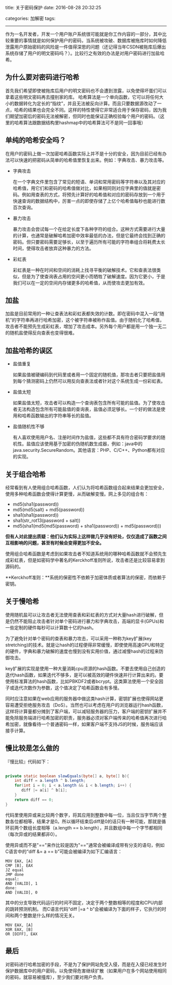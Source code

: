 title: 关于密码保护
date: 2016-08-28 20:32:25

categories: 加解密
tags: 

---
作为一名开发者，开发一个用户账户系统很可能就是你工作内容的一部分，其中比较重要的事情就是如何保护用户的密码，当系统被攻破、数据库被拖库时如何降低泄露用户原始密码的风险是一件值得深思的问题（还记得当年CSDN被拖库后爆出系统存储了用户的明文密码吗？）。比较行之有效的办法是对用户密码进行加盐哈希。

## 为什么要对密码进行哈希
首先我们希望即使被拖库后用户的明文密码也不会遭到泄露，以免使得坏蛋们可以拿着这些明文密码再去撞别家的库。
哈希算法是一个单向函数，它可以将任何大小的数据转化为定长的“指纹”，并且无法被反向计算。而且只要数据源改动了一点，哈希的结果也会完全不同。这样的特性使得它非常适合用于保存密码，因为我们期望加密后的密码无法被解密，但同时也能保证正确校验每个用户的密码。（这里的哈希算法跟数据结构里hashmap中的哈希算法可不是同一回事哦）

## 单纯的哈希安全吗？
在用户的密码上做一次加密哈希函数实际上并不是十分的安全，因为目前已经有办法可以快速的把密码从简单的哈希值里恢复出来。例如：字典攻击、暴力攻击等。

- 字典攻击

  在一个字典文件里包含了常见的短语、单词和常用密码等字符串以及其对应的哈希值，用它们和密码的哈希值做对比，如果相同则对应字典里的值就是密码。例如用查表的方式，将预先计算好的哈希值和对应的密码存放到一个用于快速查询的数据结构中，厉害一点的即使存储了上亿个哈希值每秒也能进行数百次查询。
  
- 暴力攻击

  暴力攻击会尝试每一个在给定长度下各种字符的组合。这种方式需要进行大量的计算，也通常是破解哈希加密中效率最低的办法，但是它最终会找到正确的密码。但只要密码需要足够长，以至于遍历所有可能的字符串组合将耗费太长时间，使得攻击者放弃这种暴力的方法。
  
- 彩虹表

   彩虹表是一种在时间和空间的消耗上找寻平衡的破解技术。它和查表法很类似，但是为了使查询表占用的空间更小而牺牲了破解速度。因为它更小，于是我们可以在一定的空间内存储更多的哈希值，从而使攻击更加有效。

## 加盐
加盐是目前常用的一种让查表法和彩虹表都失效的计数。即在密码中混入一段“随机”的字符串再进行哈希加密，这个被字符串被称作盐值。由于随机化了哈希值，攻击者不能预先生成彩虹表，增加了攻击成本。另外每个用户都是用一个独一无二的随机盐使得反向查表也变得很难。

## 加盐哈希的误区

 - 盐值重复
  
   如果盐值被硬编码到代码里或者用一个固定的随机值，那攻击者只要把盐值用到每个猜测密码上仍然可以用反向查表法或者针对这个系统生成一份彩虹表。
  
 - 盐值太短
 
    如果盐值太短，攻击者可以构造一个查询表包含所有可能的盐值。为了使攻击者无法构造包含所有可能盐值的查询表，盐值必须足够长。一个好的做法是使用和哈希函数输出的字符串等长的盐值。
    
 - 盐值随机性不够

    有人喜欢使用用户名、注册时间作为盐值，这些都不具有符合密码学要求的随机性。盐值应该使用基于加密的伪随机数生成器，例如：java中的java.security.SecureRandom。其他语言：PHP、C/C++、Python都有对应的实现。
 
## 关于组合哈希

 
 经常看到有人使用组合哈希函数，人们认为将哈希函数组合起来结果会更加安全，使用多种哈希函数会使得计算更慢，从而破解变慢。网上多见的组合有：
 
 - md5(sha1(password))
 - md5(md5(salt) + md5(password))
 - sha1(sha1(password))
 - sha1(str_rot13(password + salt))
 - md5(sha1(md5(md5(password) + sha1(password)) + md5(password)))

**但有人对此提出质疑：他们认为实际上这样做几乎没有好处，仅仅造成了函数之间互相影响的问题，甚至有时候会变得更加不安全。**
 
使用组合哈希函数是考虑到如果攻击者不知道系统用的哪种哈希函数就不会预先生成彩虹表，但是如密码学中著名的Kerckhoff准则所说，攻击者还是比较容易拿到源码的。
 
 **Kerckhoff准则：**系统的保密性不依赖于加密体质或者算法的保密，而依赖于密钥。

## 关于慢哈希

使用随机盐可以让攻击者无法使用查表和彩虹表的方式对大量hash进行破解，但是仍然不能阻止攻击者针对单个密码进行暴力和字典攻击，高端的显卡(GPUs)和一些定制的硬件每秒可以计算数十亿的hash。

为了避免针对单个密码的查表和暴力攻击，可以采用一种称为key扩展(key stretching)的技术。就是让hash的过程便得非常缓慢，即使使用高速GPU和特定的硬件，字典和暴力破解的速度也慢到没有实用价值，通过减慢hash的过程来防御攻击。

key扩展的实现是使用一种大量消耗cpu资源的hash函数。不要去使用自己创造的迭代hash函数，如果迭代不够多，是可以被高效的硬件快速并行计算出来的。要使用标准算法的hash函数，比如PBKDF2或者bcrypt。这类算法使用一个安全因子或迭代次数作为参数，这个值决定了哈希函数会有多慢。

同时应注意如果在web应用的服务器中做这类hash计算，密钥扩展也使得网站更容易遭受拒绝服务攻击（DoS）。当然也可以考虑在用户的浏览器运行hash函数，这样将计算量都分摊到了客户端，可以减轻服务器的压力，客户端的密钥扩展并不能免除服务端进行哈希加密的职责，服务器必须对客户端传来的哈希值再次进行哈希加密，就像看待一个普通密码一样，如果客户端不支持JS的时候，服务端应该接手计算。

## 慢比较是怎么做的

『慢比较』代码如下：

```java
 
private static boolean slowEquals(byte[] a, byte[] b){
    int diff = a.length ^ b.length;
    for(int i = 0; i < a.length && i < b.length; i++) {
       diff |= a[i] ^ b[i];
    }
    return diff == 0;
}

```

代码里使用异或来比较两个数字，将其应用到整数中每一位，当且仅当字节两个整数各位都相等，结果才是0。所以循环结束后diff是0的话只有一种可能，那就是循环前两个数组长度相等（a.length == b.length），并且数组中每一个字节都相同（每次异或的结果都非0）。

使用异或而不是"=="来作比较是因为"=="通常会被编译成带有分支的语句，例如C语言中的“diff &= a == b”可能会被编译为如下汇编语言：


```
MOV EAX, [A]
CMP [B], EAX
JZ equal
JMP done
equal:
AND [VALID], 1
done:
AND [VALID], 0

```

其中的分支导致代码运行的时间不固定，决定于两个整数相等的程度和CPU内部的跳转预测机制。
而C语言代码“diff |=a ^ b”会被编译为下面的样子，它执行的时间和两个整数是什么样的情况无关。

```
MOV EAX, [A]
XOR EAX, [B]
OR [DIFF], EAX

```

## 最后
对密码进行哈希加密的手段，不是为了保护网站免受入侵，而是在入侵已经发生时保护数据库中的用户密码，以免使得危害继续扩散（如果用户在多个网站使用相同的密码，就容易被撞库），至少我们要对用户负责。